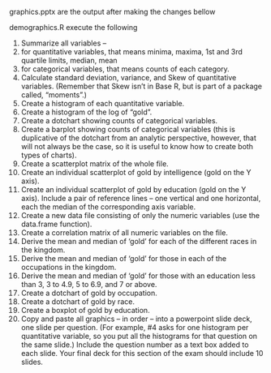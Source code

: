 graphics.pptx are the output after making the changes bellow

demographics.R execute the following

1. Summarize all variables –
  1. for quantitative variables, that means minima, maxima, 1st and 3rd quartile limits, median, mean
  2. for categorical variables, that means counts of each category.
2. Calculate standard deviation, variance, and Skew of quantitative variables. (Remember that Skew isn’t in Base R, but is part of a package called, “moments”.)
3. Create a histogram of each quantitative variable.
4. Create a histogram of the log of “gold”.
5. Create a dotchart showing counts of categorical variables.
6. Create a barplot showing counts of categorical variables (this is duplicative of the dotchart from an analytic perspective, however, that will not always be the case, so it is useful to know how to create both types of charts).
7. Create a scatterplot matrix of the whole file.
8. Create an individual scatterplot of gold by intelligence (gold on the Y axis).
9. Create an individual scatterplot of gold by education (gold on the Y axis). Include a pair of reference lines – one vertical and one horizontal, each the median of the corresponding axis variable.
10. Create a new data file consisting of only the numeric variables (use the data.frame function).
11. Create a correlation matrix of all numeric variables on the file.
12. Derive the mean and median of ‘gold’ for each of the different races in the kingdom.
13. Derive the mean and median of ‘gold’ for those in each of the occupations in the kingdom.
14. Derive the mean and median of ‘gold’ for those with an education less than 3, 3 to 4.9, 5 to 6.9, and 7 or above.
15. Create a dotchart of gold by occupation.
16. Create a dotchart of gold by race.
17. Create a boxplot of gold by education.
18. Copy and paste all graphics – in order – into a powerpoint slide deck, one slide per question. (For example, #4 asks for one histogram per quantitative variable, so you put all the histograms for that question on the same slide.)  Include the question number as a text box added to each slide.  Your final deck for this section of the exam should include 10 slides. 
 
